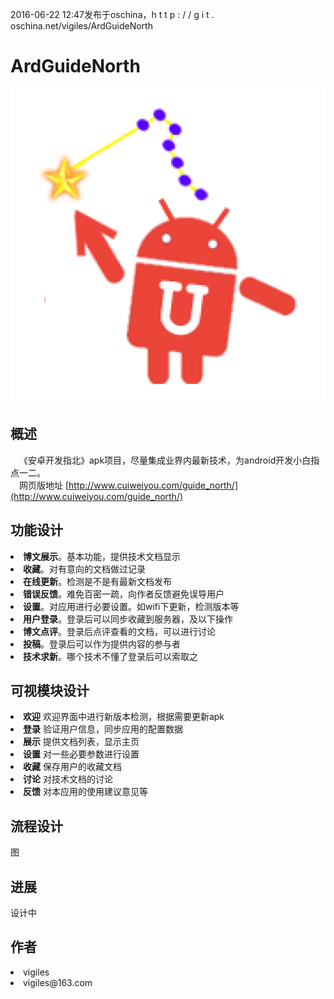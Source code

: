 2016-06-22 12:47发布于oschina，h t t p : / / g i t . oschina.net/vigiles/ArdGuideNorth<br/>

# ArdGuideNorth 
 ![github](ic_launcher-web.png "安卓开发指北")
<br/>
## 概述
&emsp;《安卓开发指北》apk项目，尽量集成业界内最新技术，为android开发小白指点一二。
<br/>
&emsp;网页版地址 [http://www.cuiweiyou.com/guide_north/](http://www.cuiweiyou.com/guide_north/)
<br/>

## 功能设计
<li><b>博文展示</b>。基本功能，提供技术文档显示
<li><b>收藏</b>。对有意向的文档做过记录
<li><b>在线更新</b>。检测是不是有最新文档发布
<li><b>错误反馈</b>。难免百密一疏，向作者反馈避免误导用户
<li><b>设置</b>。对应用进行必要设置。如wifi下更新，检测版本等
<li><b>用户登录</b>。登录后可以同步收藏到服务器，及以下操作
<li><b>博文点评</b>。登录后点评查看的文档，可以进行讨论
<li><b>投稿</b>。登录后可以作为提供内容的参与者
<li><b>技术求新</b>。哪个技术不懂了登录后可以索取之
<br/>

## 可视模块设计
<li><b>欢迎</b> 欢迎界面中进行新版本检测，根据需要更新apk
<li><b>登录</b> 验证用户信息，同步应用的配置数据
<li><b>展示</b> 提供文档列表，显示主页
<li><b>设置</b> 对一些必要参数进行设置
<li><b>收藏</b> 保存用户的收藏文档
<li><b>讨论</b> 对技术文档的讨论 
<li><b>反馈</b> 对本应用的使用建议意见等
<br/>

## 流程设计
图
<br/>

## 进展
设计中
<br/>

## 作者
<li>vigiles
<li>vigiles@163.com
<br/>
<br/>